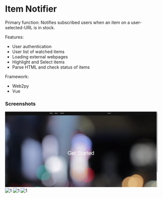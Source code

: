 # Item Notifier

Primary function: Notifies subscribed users when an item on a user-selected-URL is in stock.

Features:
- User authentication
- User list of watched items
- Loading external webpages
- Highlight and Select items
- Parse HTML and check status of items

Framework: 
- Web2py
- Vue

### Screenshots
![1](/screenshots/start_page.jpg?raw=true "1")
![1](/screenshots/monitor-ss.jpg?raw=true "1")
![1](/screenshots/luna-ss.jpg?raw=true "1")
![1](/screenshots/elements-ss.jpg?raw=true "1")


